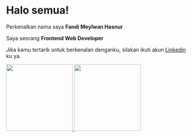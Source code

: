 # Halo semua! 

Perkenalkan nama saya **Fandi Meylwan Hasnur**

Saya seorang **Frontend Web Developer**

Jika kamu tertarik untuk berkenalan denganku, silakan ikuti akun [Linkedin](https://www.linkedin.com/in/fandi-meylwan-hasnur-013495185/) ku ya.

<p align="left">
<a href="https://github.com/fhasnur">
  <img height="180em" src="https://github-readme-stats-eight-theta.vercel.app/api?username=fhasnur&show_icons=true&theme=algolia&include_all_commits=true&count_private=true"/>
  <img height="180em" src="https://github-readme-stats-eight-theta.vercel.app/api/top-langs/?username=fhasnur&layout=compact&langs_count=8&theme=algolia"/>
</a>
</p>
